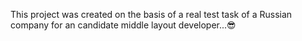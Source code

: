 This project was created on the basis of a real test task of a Russian company for an candidate middle layout developer...😎
